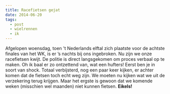 ```yaml
---
title: Racefietsen gejat
date: 2014-06-20
tags:
  - post
  - wielrennen
  - ik
---
```

Afgelopen woensdag, toen 't Nederlands elftal zich plaatste voor de achtste finales van het WK, is er ’s nachts bij ons ingebroken. Nu zijn we onze racefietsen kwijt. De politie is direct langsgekomen om proces verbaal op te maken. Oh ik baal er zo ontzettend van, wat een hufters! Eerst ben je in soort van shock. Totaal verbijsterd, nog een paar keer kijken, er achter komen dat de fietsen toch echt weg zijn. We moeten nu kijken wat we uit de verzekering terug krijgen. Maar het ergste is gewoon dat we komende weken (misschien wel maanden) niet kunnen fietsen. **Eikels!**